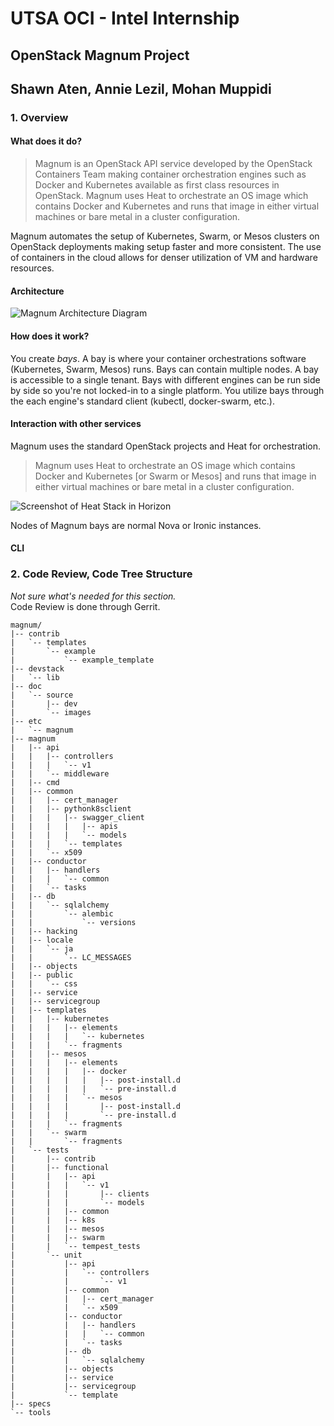 # UTSA OCI - Intel Internship
## OpenStack Magnum Project
## Shawn Aten, Annie Lezil, Mohan Muppidi

### 1. Overview
#### What does it do?
> Magnum is an OpenStack API service developed by the OpenStack Containers Team
making container orchestration engines such as Docker and Kubernetes available
as first class resources in OpenStack. Magnum uses Heat to orchestrate an OS
image which contains Docker and Kubernetes and runs that image in either
virtual machines or bare metal in a cluster configuration.

Magnum automates the setup of Kubernetes, Swarm, or Mesos clusters on OpenStack
deployments making setup faster and more consistent. The use of containers in
the cloud allows for denser utilization of VM and hardware resources.

#### Architecture
![Magnum Architecture Diagram](/magnum_architecture.png)

#### How does it work?
You create *bays*. A bay is where your container orchestrations software
(Kubernetes, Swarm, Mesos) runs. Bays can contain multiple nodes. A bay is
accessible to a single tenant. Bays with different engines can be run
side by side so you're not locked-in to a single platform. You utilize bays
through the each engine's standard client (kubectl, docker-swarm, etc.).

#### Interaction with other services
Magnum uses the standard OpenStack projects and Heat for orchestration.

> Magnum uses Heat to orchestrate an OS image which contains Docker and
Kubernetes [or Swarm or Mesos] and runs that image in either virtual machines
or bare metal in a cluster configuration.

![Screenshot of Heat Stack in Horizon](/magnum_heat.png)

Nodes of Magnum bays are normal Nova or Ironic instances.

#### CLI

### 2. Code Review, Code Tree Structure
*Not sure what's needed for this section.*  
Code Review is done through Gerrit.

```
magnum/
|-- contrib
|   `-- templates
|       `-- example
|           `-- example_template
|-- devstack
|   `-- lib
|-- doc
|   `-- source
|       |-- dev
|       `-- images
|-- etc
|   `-- magnum
|-- magnum
|   |-- api
|   |   |-- controllers
|   |   |   `-- v1
|   |   `-- middleware
|   |-- cmd
|   |-- common
|   |   |-- cert_manager
|   |   |-- pythonk8sclient
|   |   |   |-- swagger_client
|   |   |   |   |-- apis
|   |   |   |   `-- models
|   |   |   `-- templates
|   |   `-- x509
|   |-- conductor
|   |   |-- handlers
|   |   |   `-- common
|   |   `-- tasks
|   |-- db
|   |   `-- sqlalchemy
|   |       `-- alembic
|   |           `-- versions
|   |-- hacking
|   |-- locale
|   |   `-- ja
|   |       `-- LC_MESSAGES
|   |-- objects
|   |-- public
|   |   `-- css
|   |-- service
|   |-- servicegroup
|   |-- templates
|   |   |-- kubernetes
|   |   |   |-- elements
|   |   |   |   `-- kubernetes
|   |   |   `-- fragments
|   |   |-- mesos
|   |   |   |-- elements
|   |   |   |   |-- docker
|   |   |   |   |   |-- post-install.d
|   |   |   |   |   `-- pre-install.d
|   |   |   |   `-- mesos
|   |   |   |       |-- post-install.d
|   |   |   |       `-- pre-install.d
|   |   |   `-- fragments
|   |   `-- swarm
|   |       `-- fragments
|   `-- tests
|       |-- contrib
|       |-- functional
|       |   |-- api
|       |   |   `-- v1
|       |   |       |-- clients
|       |   |       `-- models
|       |   |-- common
|       |   |-- k8s
|       |   |-- mesos
|       |   |-- swarm
|       |   `-- tempest_tests
|       `-- unit
|           |-- api
|           |   `-- controllers
|           |       `-- v1
|           |-- common
|           |   |-- cert_manager
|           |   `-- x509
|           |-- conductor
|           |   |-- handlers
|           |   |   `-- common
|           |   `-- tasks
|           |-- db
|           |   `-- sqlalchemy
|           |-- objects
|           |-- service
|           |-- servicegroup
|           `-- template
|-- specs
`-- tools
```
